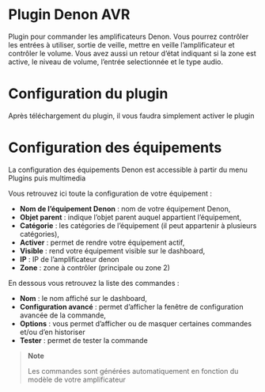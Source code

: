 # Plugin Denon AVR

Plugin pour commander les amplificateurs Denon. Vous pourrez contrôler les entrées à utiliser, sortie de veille, mettre en veille l’amplificateur et contrôler le volume. Vous avez aussi un retour d’état indiquant si la zone est active, le niveau de volume, l’entrée selectionnée et le type audio.

# Configuration du plugin

Après téléchargement du plugin, il vous faudra simplement activer le plugin

# Configuration des équipements

La configuration des équipements Denon est accessible à partir du menu Plugins puis multimedia

Vous retrouvez ici toute la configuration de votre équipement :

-   **Nom de l’équipement Denon** : nom de votre équipement Denon,
-   **Objet parent** : indique l’objet parent auquel appartient l’équipement,
-   **Catégorie** : les catégories de l’équipement (il peut appartenir à plusieurs catégories),
-   **Activer** : permet de rendre votre équipement actif,
-   **Visible** : rend votre équipement visible sur le dashboard,
-   **IP** : IP de l’amplificateur denon
-   **Zone** : zone à contrôler (principale ou zone 2)

En dessous vous retrouvez la liste des commandes :

-   **Nom** : le nom affiché sur le dashboard,
-   **Configuration avancé** : permet d’afficher la fenêtre de configuration avancée de la commande,
-   **Options** : vous permet d’afficher ou de masquer certaines commandes et/ou d’en historiser
-   **Tester** : permet de tester la commande

> **Note**
>
> Les commandes sont générées automatiquement en fonction du modèle de votre amplificateur
